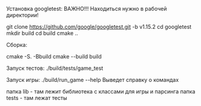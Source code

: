 Установка googletest:
ВАЖНО!!! Находиться нужно в рабочей директории!

git clone https://github.com/google/googletest.git -b v1.15.2
cd googletest
mkdir build
cd build
cmake ..


Cборка:

cmake -S. -Bbuild
cmake --build build


Запуск тестов:
./build/tests/game_test

Запуск игры:
./build/run_game --help 
Выведет справку о командах



папка lib - там лежит библиотека с классами для игры и парсинга
папка tests - там лежат тесты